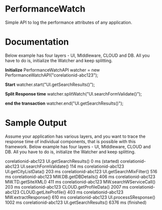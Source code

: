 # PerformanceWatch

Simple API to log the performance attributes of any application.

# Documentation

Below example has four layers - UI, MIddleware, CLOUD and DB. All you have to do is, initialize the Watcher and keep splitting. 

<b>Initialize</b>
PerformanceWatchAPI watcher = new PerformanceWatchAPI("corelationid-abc123");

<b>Start</b>
watcher.start("UI.getSearchResults()");

<b>Split Response time</b>
watcher.splitWatch("UI.searchFormValidate()");

<b>end the transaction</b>
watcher.end("UI.getSearchResults()"); 


# Sample Output

Assume your application has various layers, and you want to trace the response time of individual components, that is possible with this framework. Below example has four layers - UI, MIddleware, CLOUD and DB. All you have to do is, initialize the Watcher and keep splitting. 

corelationid-abc123		UI.getSearchResults()				  0 ms (started)
corelationid-abc123		UI.searchFormValidate()				114 ms
corelationid-abc123		UI.getCityListData()				  203 ms
corelationid-abc123		UI.getSearchMixFilter()				516 ms
corelationid-abc123		MW.DB.getDBDetails()				  406 ms
corelationid-abc123		MW.TD.getSiteXML()					  411 ms
corelationid-abc123		MW.searchWServiceCall()				203 ms
corelationid-abc123		CLOUD.getProfileData()				2007 ms
corelationid-abc123		CLOUD.getLiteProfile()				403 ms
corelationid-abc123		MW.extractResponse()				  610 ms
corelationid-abc123		UI.processSResponse()				  1002 ms
corelationid-abc123		UI.getSearchResults()				  6376 ms (finished)
